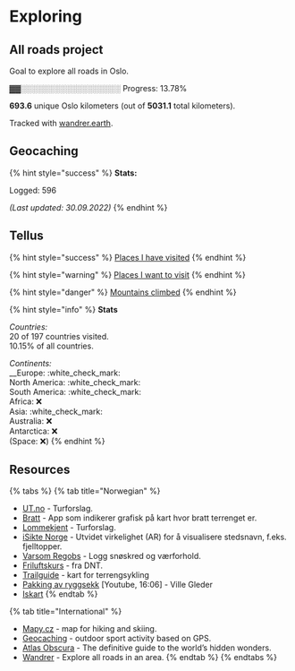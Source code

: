 # Exploring

## All roads project

Goal to explore all roads in Oslo.

▓▓░░░░░░░░░░░░░░░░░░   Progress: 13.78%

**693.6** unique Oslo kilometers (out of **5031.1** total kilometers).

Tracked with [wandrer.earth](https://wandrer.earth/).

## Geocaching

{% hint style="success" %}
**Stats:**

Logged: 596

_(Last updated: 30.09.2022)_
{% endhint %}

## Tellus

{% hint style="success" %}
[Places I have visited](https://goo.gl/maps/92spBC7a76opmYhGA)
{% endhint %}

{% hint style="warning" %}
[Places I want to visit](https://goo.gl/maps/4emBJcP2D9rghn5k6)
{% endhint %}

{% hint style="danger" %}
[Mountains climbed](https://goo.gl/maps/rqaEpxg5h5RC7zBD9)
{% endhint %}

{% hint style="info" %}
**Stats**

_Countries:_\
20 of 197 countries visited.\
10.15% of all countries.&#x20;

_Continents:_\
__Europe: :white\_check\_mark: \
North America: :white\_check\_mark: \
South America: :white\_check\_mark: \
Africa: :x: \
Asia: :white\_check\_mark: \
Australia: :x: \
Antarctica: :x: \
(Space: :x:)
{% endhint %}

## Resources

{% tabs %}
{% tab title="Norwegian" %}
* [UT.no](https://ut.no/) - Turforslag.
* [Bratt](https://itunes.apple.com/no/app/bratt/id1121510874) - App som indikerer grafisk på kart hvor bratt terrenget er.
* [Lommekjent](http://www.lommekjent.no/) - Turforslag.
* [iSikte Norge](http://appbibliotek.no/isikte-norge/) - Utvidet virkelighet (AR) for å visualisere stedsnavn, f.eks. fjelltopper.
* [Varsom Regobs](https://www.varsom.no/en/news/download-the-varsom-regobs-app/) - Logg snøskred og værforhold.
* [Friluftskurs](https://www.dnt.no/digitale-friluftskurs-/) - fra DNT.
* [Trailguide](https://trailguide.net/) - kart for terrengsykling
* [Pakking av ryggsekk](https://www.youtube.com/watch?v=JlhuiVsAEU0) \[Youtube, 16:06] - Ville Gleder
* [Iskart](https://iskart.no/)
{% endtab %}

{% tab title="International" %}
* [Mapy.cz](https://en.mapy.cz) - map for hiking and skiing.
* [Geocaching](https://www.geocaching.com) - outdoor sport activity based on GPS.
* [Atlas Obscura](https://www.atlasobscura.com/) - The definitive guide to the world’s hidden wonders.
* [Wandrer](https://wandrer.earth) - Explore all roads in an area.
{% endtab %}
{% endtabs %}

